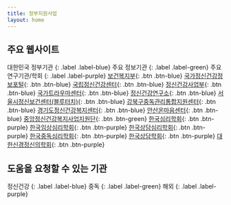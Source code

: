 ```yaml
---
title: 정부지원사업
layout: home
---
```


## 주요 웹사이트

대한민국 정부기관
{: .label .label-blue}
주요 정보기관
{: .label .label-green}
주요 연구기관/학회
{: .label .label-purple}
[보건복지부](https://www.mohw.go.kr/kor/){: .btn .btn-blue}
[국가정신건강정보포털](https://www.mentalhealth.go.kr){: .btn .btn-blue}
[국립정신건강센터](https://www.ncmh.go.kr/ncmh/main.do){: .btn .btn-blue}
[정신건강사업부](https://www.ncmh.go.kr/mentalhealth/main.do){: .btn .btn-blue}
[국가트라우마센터](https://nct.go.kr/){: .btn .btn-blue}
[정신건강연구소](https://www.ncmh.go.kr/research/main.do){: .btn .btn-blue}
[서울시정신보건센터(블루터치)](https://blutouch.net/){: .btn .btn-blue}
[강북구중독관리통합지원센터](https://gbalcohol.co.kr/){: .btn .btn-blue}
[경기도정신건강복지센터](https://www.mentalhealth.or.kr/){: .btn .btn-blue}
[안산온마음센터](http://www.ansanonmaum.net/){: .btn .btn-blue}
[중앙정신건강복지사업지원단](https://www.nmhc.or.kr/){: .btn .btn-green}
[한국심리학회](https://www.koreanpsychology.or.kr/main/main.html){: .btn .btn-purple}
[한국임상심리학회](https://www.kcp.or.kr/new/intro.asp#main){: .btn .btn-purple}
[한국상담심리학회](https://krcpa.or.kr/user/new/index.asp){: .btn .btn-purple}
[한국중독심리학회](https://www.addictpsy.or.kr:6027/){: .btn .btn-purple}
[한국상담학회](https://counselors.or.kr/){: .btn .btn-purple}
[대한신경정신의학회](https://www.knpa.or.kr/){: .btn .btn-purple}

## 도움을 요청할 수 있는 기관

정신건강
{: .label .label-blue}
중독
{: .label .label-green}
해외
{: .label .label-purple}
